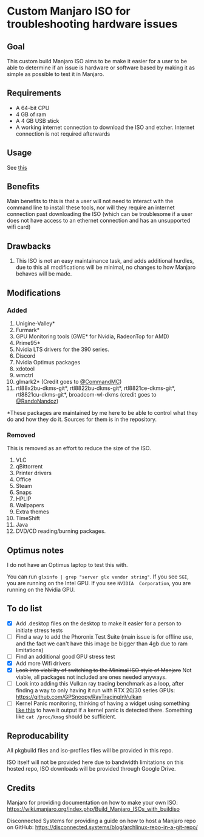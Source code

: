 # Custom Manjaro ISO for troubleshooting hardware issues

## Goal

This custom build Manjaro ISO aims to be make it easier for a user to be able to determine if an issue is hardware or software based by making it as simple as possible to test it in Manjaro.

## Requirements

* A 64-bit CPU
* 4 GB of ram
* A 4 GB USB stick
* A working internet connection to download the ISO and etcher. Internet connection is not required afterwards

## Usage

See [this](https://github.com/Evernow/evernowmanjaro/wiki)

## Benefits

Main benefits to this is that a user will not need to interact with the command line to install these tools, nor will they require an internet connection past downloading the ISO (which can be troublesome if a user does not have access to an ethernet connection and has an unsupported wifi card) 

## Drawbacks

1. This ISO is not an easy maintainance task, and adds additional hurdles, due to this all modifications will be minimal, no changes to how Manjaro behaves will be made.


## Modifications

### Added

1. Unigine-Valley*
2. Furmark*
3. GPU Monitoring tools (GWE* for Nvidia, RadeonTop for AMD)
4. Prime95*
5. Nvidia LTS drivers for the 390 series. 
6. Discord
7. Nvidia Optimus packages 
8. xdotool
9. wmctrl
10. glmark2* (Credit goes to [@CommandMC](https://github.com/CommandMC)) 
11. rtl88x2bu-dkms-git*, rtl8822bu-dkms-git*, rtl8821ce-dkms-git*, rtl8821cu-dkms-git*, broadcom-wl-dkms (credit goes to [@RandoNandoz](https://github.com/RandoNandoz))

*These packages are maintained by me here to be able to control what they do and how they do it. Sources for them is in the repository.

### Removed
This is removed as an effort to reduce the size of the ISO.

1. VLC
2. qBittorrent
3. Printer drivers
4. Office
5. Steam
6. Snaps
7. HPLIP
8. Wallpapers
9. Extra themes
10. TimeShift
11. Java
12. DVD/CD reading/burning packages.

## Optimus notes

I do not have an Optimus laptop to test this with. 

You can run `glxinfo | grep "server glx vendor string"`. If you see 
`SGI`, you are running on the Intel GPU. If you see `NVIDIA 
Corporation`, you are running on the Nvidia GPU.

## To do list

- [x] Add .desktop files on the desktop to make it easier for a person to initiate stress tests
- [ ] Find a way to add the Phoronix Test Suite (main issue is for offline use, and the fact we can't have this image be bigger than 4gb due to ram limitations)
- [ ] Find an additional good GPU stress test 
- [x] Add more Wifi drivers
- [x] ~~Look into viability of switching to the Minimal ISO style of Manjaro~~ Not viable, all packages not included are ones needed anyways.
- [ ] Look into adding this Vulkan ray tracing benchmark as a loop, after finding a way to only having it run with RTX 20/30 series GPUs: https://github.com/GPSnoopy/RayTracingInVulkan 
- [ ] Kernel Panic monitoring, thinking of having a widget using something [like this](https://apps.kde.org/knotes/) to have it output if a kernel panic is detected there. Something like `cat /proc/kmsg` should be sufficient. 

## Reproducability

All pkgbuild files and iso-profiles files will be provided in this repo. 

ISO itself will not be provided here due to bandwidth limitations on this hosted repo, ISO downloads will be provided through Google Drive.

## Credits

Manjaro for providing documentation on how to make your own ISO: https://wiki.manjaro.org/index.php/Build_Manjaro_ISOs_with_buildiso

Disconnected Systems for providing a guide on how to host a Manjaro repo on GitHub: https://disconnected.systems/blog/archlinux-repo-in-a-git-repo/

